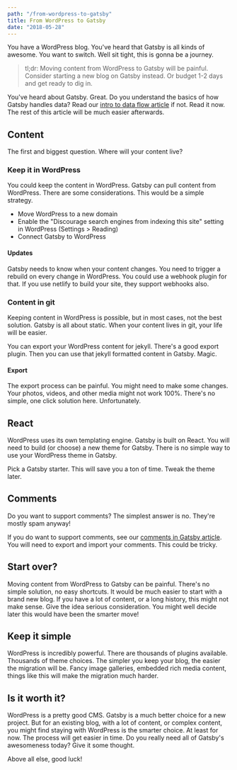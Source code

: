 ```yaml
---
path: "/from-wordpress-to-gatsby"
title: From WordPress to Gatsby
date: "2018-05-28"
---
```


You have a WordPress blog. You've heard that Gatsby is all kinds of awesome. You want to switch. Well sit tight, this is gonna be a journey.

> tl;dr: Moving content from WordPress to Gatsby will be painful. Consider starting a new blog on Gatsby instead. Or budget 1-2 days and get ready to dig in.

You've heard about Gatsby. Great. Do you understand the basics of how Gatsby handles data? Read our [intro to data flow article](/introduction-to-gatsby-data-flow) if not. Read it now. The rest of this article will be much easier afterwards.

## Content

The first and biggest question. Where will your content live?

### Keep it in WordPress

You could keep the content in WordPress. Gatsby can pull content from WordPress. There are some considerations. This would be a simple strategy.

* Move WordPress to a new domain
* Enable the "Discourage search engines from indexing this site" setting in WordPress (Settings > Reading)
* Connect Gatsby to WordPress

#### Updates

Gatsby needs to know when your content changes. You need to trigger a rebuild on every change in WordPress. You could use a webhook plugin for that. If you use netlify to build your site, they support webhooks also.

### Content in git

Keeping content in WordPress is possible, but in most cases, not the best solution. Gatsby is all about static. When your content lives in git, your life will be easier.

You can export your WordPress content for jekyll. There's a good export plugin. Then you can use that jekyll formatted content in Gatsby. Magic.

#### Export

The export process can be painful. You might need to make some changes. Your photos, videos, and other media might not work 100%. There's no simple, one click solution here. Unfortunately.

## React

WordPress uses its own templating engine. Gatsby is built on React. You will need to build (or choose) a new theme for Gatsby. There is no simple way to use your WordPress theme in Gatsby.

Pick a Gatsby starter. This will save you a ton of time. Tweak the theme later.

## Comments

Do you want to support comments? The simplest answer is no. They're mostly spam anyway!

If you do want to support comments, see our [comments in Gatsby article](/how-to-handle-comments-in-gatsby-blogs). You will need to export and import your comments. This could be tricky.

## Start over?

Moving content from WordPress to Gatsby can be painful. There's no simple solution, no easy shortcuts. It would be much easier to start with a brand new blog. If you have a lot of content, or a long history, this might not make sense. Give the idea serious consideration. You might well decide later this would have been the smarter move!

## Keep it simple

WordPress is incredibly powerful. There are thousands of plugins available. Thousands of theme choices. The simpler you keep your blog, the easier the migration will be. Fancy image galleries, embedded rich media content, things like this will make the migration much harder.

## Is it worth it?

WordPress is a pretty good CMS. Gatsby is a much better choice for a new project. But for an existing blog, with a lot of content, or complex content, you might find staying with WordPress is the smarter choice. At least for now. The process will get easier in time. Do you really need all of Gatsby's awesomeness today? Give it some thought.

Above all else, good luck!
